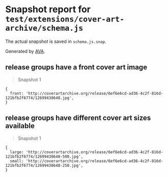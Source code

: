 # Snapshot report for `test/extensions/cover-art-archive/schema.js`

The actual snapshot is saved in `schema.js.snap`.

Generated by [AVA](https://avajs.dev).

## release groups have a front cover art image

> Snapshot 1

    {
      front: 'http://coverartarchive.org/release/6ef6e6cd-ad36-4c2f-816d-121bfb2f6774/12699438648.jpg',
    }

## release groups have different cover art sizes available

> Snapshot 1

    {
      large: 'http://coverartarchive.org/release/6ef6e6cd-ad36-4c2f-816d-121bfb2f6774/12699438648-500.jpg',
      small: 'http://coverartarchive.org/release/6ef6e6cd-ad36-4c2f-816d-121bfb2f6774/12699438648-250.jpg',
    }
